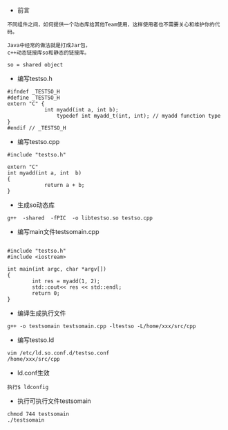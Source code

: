 - 前言
```
不同组件之间，如何提供一个动态库给其他Team使用，这样使用者也不需要关心和维护你的代码。

Java中经常的做法就是打成Jar包，
c++动态链接库so和静态的链接库。

so = shared object
```

- 编写testso.h
```
#ifndef _TESTSO_H
#define _TESTSO_H              
extern "C" {
            int myadd(int a, int b);        
                typedef int myadd_t(int, int); // myadd function type
}
#endif // _TESTSO_H   
```

- 编写testso.cpp
```
#include "testso.h"

extern "C" 
int myadd(int a, int  b)  
{
            return a + b;
}
```

- 生成so动态库
```
g++  -shared  -fPIC  -o libtestso.so testso.cpp
```

- 编写main文件testsomain.cpp
```

#include "testso.h"
#include <iostream>

int main(int argc, char *argv[])
{
        int res = myadd(1, 2); 
        std::cout<< res << std::endl;
        return 0;
}
```

- 编译生成执行文件
```
g++ -o testsomain testsomain.cpp -ltestso -L/home/xxx/src/cpp
```

- 编写testso.ld
```
vim /etc/ld.so.conf.d/testso.conf 
/home/xxx/src/cpp
```

- ld.conf生效
```
执行$ ldconfig
```

- 执行可执行文件testsomain
```
chmod 744 testsomain
./testsomain
```
